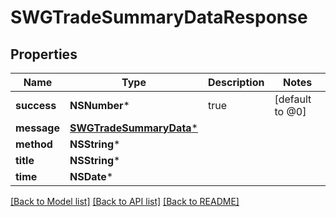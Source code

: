 # SWGTradeSummaryDataResponse

## Properties
Name | Type | Description | Notes
------------ | ------------- | ------------- | -------------
**success** | **NSNumber*** | true | [default to @0]
**message** | [**SWGTradeSummaryData***](SWGTradeSummaryData.md) |  | 
**method** | **NSString*** |  | 
**title** | **NSString*** |  | 
**time** | **NSDate*** |  | 

[[Back to Model list]](../README.md#documentation-for-models) [[Back to API list]](../README.md#documentation-for-api-endpoints) [[Back to README]](../README.md)


